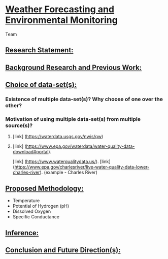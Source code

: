# <ins>Weather Forecasting and Environmental Monitoring</ins>

Team



## <ins>Research Statement:</ins>


## <ins>Background Research and Previous Work:</ins>


## <ins>Choice of data-set(s):</ins>

### Existence of multiple data-set(s)? Why choose of one over the other?
### Motivation of using multiple data-set(s) from multiple source(s)?

1. [link] (https://waterdata.usgs.gov/nwis/qw)

2. [link] (https://www.epa.gov/waterdata/water-quality-data-download#portal).

   [link] (https://www.waterqualitydata.us/).
   [link] (https://www.epa.gov/charlesriver/live-water-quality-data-lower-charles-river). (example - Charles River)
   

## <ins>Proposed Methodology:</ins>

* Temperature
* Potential of Hydrogen (pH)
* Dissolved Oxygen
* Specific Conductance

## <ins>Inference:</ins>


## <ins>Conclusion and Future Direction(s):</ins>
